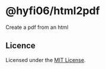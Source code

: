 # @hyfi06/html2pdf

Create a pdf from an html

## Licence

Licensed under the [MIT License](https://github.com/hyfi06/node-html2pdf/blob/master/LICENSE).
